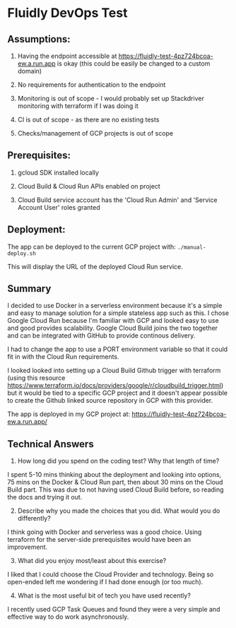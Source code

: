 # Fluidly DevOps Test

## Assumptions:

1. Having the endpoint accessible at
https://fluidly-test-4pz724bcoa-ew.a.run.app is okay (this could be
easily be changed to a custom domain)

2. No requirements for authentication to the endpoint

3. Monitoring is out of scope - I would probably set up Stackdriver
monitoring with terraform if I was doing it

4. CI is out of scope - as there are no existing tests

5. Checks/management of GCP projects is out of scope

## Prerequisites:

1. gcloud SDK installed locally

2. Cloud Build & Cloud Run APIs enabled on project

3. Cloud Build service account has the 'Cloud Run Admin' and 'Service
Account User' roles granted

## Deployment:

The app can be deployed to the current GCP project with: `./manual-deploy.sh`

This will display the URL of the deployed Cloud Run service.


## Summary

I decided to use Docker in a serverless environment because
it's a simple and easy to manage solution for a simple stateless app
such as this. I chose Google Cloud Run because I'm familiar with GCP
and looked easy to use and good provides scalability. Google Cloud
Build joins the two together and can be integrated with GitHub to
provide continous delivery.

I had to change the app to use a PORT environment variable so that it
could fit in with the Cloud Run requirements.

I looked looked into setting up a Cloud Build Github trigger with
terraform (using this resource
https://www.terraform.io/docs/providers/google/r/cloudbuild_trigger.html)
but it would be tied to a specific GCP project and it doesn't appear
possible to create the Github linked source repository in GCP with
this provider.

The app is deployed in my GCP project at:
https://fluidly-test-4pz724bcoa-ew.a.run.app/

## Technical Answers

1. How long did you spend on the coding test? Why that length of time?

I spent 5-10 mins thinking about the deployment and looking into
options, 75 mins on the Docker & Cloud Run part, then about 30 mins on
the Cloud Build part. This was due to not having used Cloud Build
before, so reading the docs and trying it out.

2. Describe why you made the choices that you did. What would you do
differently?

I think going with Docker and serverless was a good choice. Using
terraform for the server-side prerequisites would have been an
improvement.

3. What did you enjoy most/least about this exercise?

I liked that I could choose the Cloud Provider and technology. Being
so open-ended left me wondering if I had done enough (or too much).

4. What is the most useful bit of tech you have used recently?

I recently used GCP Task Queues and found they were a very simple and
effective way to do work asynchronously.
